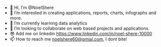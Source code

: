 - 👋 Hi, I’m @NoelShere
- 👀 I’m interested in creating applications, reports, charts, infographs and more.
- 🌱 I’m currently learning data analytics
- 💞️ I’m looking to collaborate on web based projects and applications. 
- 😎 Add me on linkedin https://www.linkedin.com/in/noel-shere-10000
- 📫 How to reach me noelshere60@gmial.com, I dont bite!

<!---
NoelShere/NoelShere is a ✨ special ✨ repository because its `README.md` (this file) appears on your GitHub profile.
You can click the Preview link to take a look at your changes.
--->
